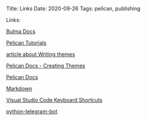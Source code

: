 Title: Links
Date: 2020-09-26
Tags: pelican, publishing

Links:

[Bulma Docs]( https://bulma.io/documentation/components/card/ )

[Pelican Tutorials]( https://github.com/getpelican/pelican/wiki/Tutorials )

[article about Writing themes](https://www.thedigitalcatonline.com/blog/2021/03/25/how-to-write-a-pelican-theme-for-your-static-website/) 

[Pelican Docs - Creating Themes](https://docs.getpelican.com/en/latest/themes.html#creating-themes)

[Pelican Docs](https://docs.getpelican.com/en/latest/)

[Markdown](https://www.markdownguide.org/basic-syntax/#overview)

[Visual Studio Code Keyboard Shortcuts](https://code.visualstudio.com/shortcuts/keyboard-shortcuts-linux.pdf)

[python-telegram-bot](https://docs.python-telegram-bot.org/en/v20.5/)


